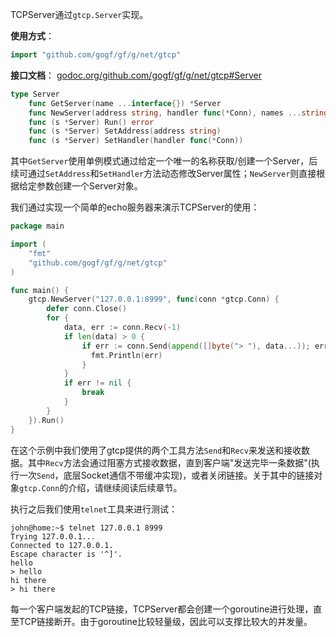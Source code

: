 TCPServer通过```gtcp.Server```实现。

**使用方式**：
```go
import "github.com/gogf/gf/g/net/gtcp"
```

**接口文档**：
[godoc.org/github.com/gogf/gf/g/net/gtcp#Server](https://godoc.org/github.com/gogf/gf/g/net/gtcp)
```go
type Server
    func GetServer(name ...interface{}) *Server
    func NewServer(address string, handler func(*Conn), names ...string) *Server
    func (s *Server) Run() error
    func (s *Server) SetAddress(address string)
    func (s *Server) SetHandler(handler func(*Conn))
```

其中```GetServer```使用单例模式通过给定一个唯一的名称获取/创建一个Server，后续可通过```SetAddress```和```SetHandler```方法动态修改Server属性；```NewServer```则直接根据给定参数创建一个Server对象。

我们通过实现一个简单的echo服务器来演示TCPServer的使用：
```go
package main

import (
    "fmt"
    "github.com/gogf/gf/g/net/gtcp"
)

func main() {
    gtcp.NewServer("127.0.0.1:8999", func(conn *gtcp.Conn) {
        defer conn.Close()
        for {
            data, err := conn.Recv(-1)
            if len(data) > 0 {
                if err := conn.Send(append([]byte("> "), data...)); err != nil {
                  fmt.Println(err)
                }
            }
            if err != nil {
                break
            }
        }
    }).Run()
}
```
在这个示例中我们使用了gtcp提供的两个工具方法```Send```和```Recv```来发送和接收数据。其中```Recv```方法会通过阻塞方式接收数据，直到客户端"发送完毕一条数据"(执行一次```Send```，底层Socket通信不带缓冲实现)，或者关闭链接。关于其中的链接对象```gtcp.Conn```的介绍，请继续阅读后续章节。

执行之后我们使用```telnet```工具来进行测试：

```shell
john@home:~$ telnet 127.0.0.1 8999
Trying 127.0.0.1...
Connected to 127.0.0.1.
Escape character is '^]'.
hello        
> hello
hi there
> hi there
```

每一个客户端发起的TCP链接，TCPServer都会创建一个goroutine进行处理，直至TCP链接断开。由于goroutine比较轻量级，因此可以支撑比较大的并发量。

